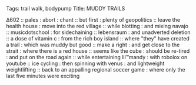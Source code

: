 Tags: trail walk, bodypump
Title: MUDDY TRAILS  
  
∆602 :: pales : abort : chant :: but first : plenty of geopolitics :: leave the health house : move into the red village :: while blotting : and mixing navajo :: musicdotschool : for sidechaining :: lebensraum : and unadverted deletion :: a dose of vitamin c : from the rich boy island :: where "they" have created a trail : which was muddy but good :: make a right : and get close to the strait : where there is a red house :: seems like the cube : should be re-tired : and put on the road again :: while entertaining lil™mandy : with robolox on youtube :: ice cycling : then spinning with venus : and lightweight weightlifting :: back to an appalling regional soccer game : where only the last five minutes were exciting  
